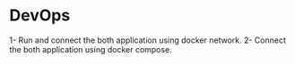 # DevOps
1- Run and connect the both application using docker network.
2- Connect the both application using docker compose.